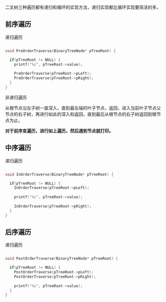 
二叉树三种遍历都有递归和循环的实现方法，递归实现都比循环实现要简洁的多。

## 前序遍历

递归遍历

```c

void PreOrderTraverse(BinaryTreeNode* pTreeRoot) {

  if(pTreeRoot != NULL) {
    printf("%c", pTreeRoot->value);
    
    PreOrderTraverse(pTreeRoot->pLeft);
    PreOrderTraverse(pTreeRoot->pRight);
  }
}

```

非递归遍历

从根节点沿左子树一直深入，直到最左端的叶子节点，返回，进入当前叶子节点父节点的右子树，再进行如此的深入和返回，直到最后从根节点的右子树返回到根节点为止。

**对于前序变遍历，进行如上遍历，然后遇到节点就打印。**




## 中序遍历

递归遍历


```c

void InOrderTraverse(BinaryTreeNode* pTreeRoot) {

  if(pTreeRoot != NULL) {    
    InOrderTraverse(pTreeRoot->pLeft);
    
    printf("%c", pTreeRoot->value);
    
    InOrderTraverse(pTreeRoot->pRight);
  }
}

```

## 后序遍历

递归遍历

```c

void PostOrderTraverse(BinaryTreeNode* pTreeRoot) {

  if(pTreeRoot != NULL) {    
    PostOrderTraverse(pTreeRoot->pLeft);
    PostOrderTraverse(pTreeRoot->pRight);
    
    printf("%c", pTreeRoot->value);
  }
}

```
